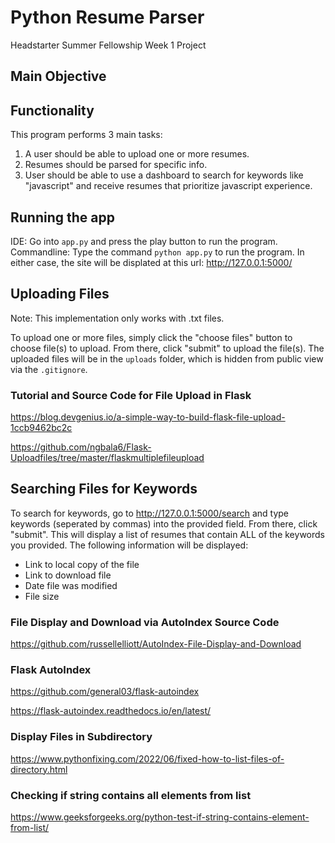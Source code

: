 # Python Resume Parser
Headstarter Summer Fellowship Week 1 Project

## Main Objective

## Functionality
This program performs 3 main tasks:

1) A user should be able to upload one or more resumes.
2) Resumes should be parsed for specific info.
3) User should be able to use a dashboard to search for keywords like "javascript" and receive resumes that prioritize javascript experience.

## Running the app
IDE: Go into `app.py` and press the play button to run the program.
Commandline: Type the command `python app.py` to run the program.
In either case, the site will be displated at this url: http://127.0.0.1:5000/

## Uploading Files
Note: This implementation only works with .txt files.

To upload one or more files, simply click the "choose files" button to choose file(s) to upload. From there, click "submit" to upload the file(s). The uploaded files will be in the `uploads` folder, which is hidden from public view via the `.gitignore`.

### Tutorial and Source Code for File Upload in Flask
https://blog.devgenius.io/a-simple-way-to-build-flask-file-upload-1ccb9462bc2c

https://github.com/ngbala6/Flask-Uploadfiles/tree/master/flaskmultiplefileupload

## Searching Files for Keywords
To search for keywords, go to http://127.0.0.1:5000/search and type keywords (seperated by commas) into the provided field. From there, click "submit". This will display a list of resumes that contain ALL of the keywords you provided. The following information will be displayed:
- Link to local copy of the file
- Link to download file
- Date file was modified
- File size

### File Display and Download via AutoIndex Source Code
https://github.com/russellelliott/AutoIndex-File-Display-and-Download

### Flask AutoIndex
https://github.com/general03/flask-autoindex

https://flask-autoindex.readthedocs.io/en/latest/

### Display Files in Subdirectory
https://www.pythonfixing.com/2022/06/fixed-how-to-list-files-of-directory.html

### Checking if string contains all elements from list
https://www.geeksforgeeks.org/python-test-if-string-contains-element-from-list/
